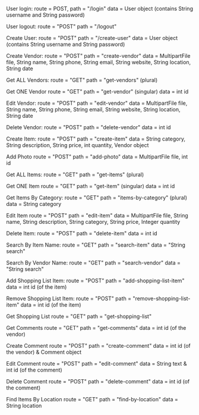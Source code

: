 User login:
route = POST, path = "/login" data = User object (contains String username and String password)

User logout:
route = "POST" path = "/logout"

Create User:
route = "POST" path = "/create-user" data = User object (contains String username and String password)

Create Vendor:
route = "POST" path = "create-vendor" data = MultipartFile file, String name, String phone, String email, String website, String location, String date

Get ALL Vendors:
route = "GET" path = "get-vendors" (plural)

Get ONE Vendor
route = "GET" path = "get-vendor" (singular) data = int id

Edit Vendor:
route = "POST" path = "edit-vendor" data = MultipartFile file, String name, String phone, String email, String website, String location, String date

Delete Vendor:
route = "POST" path = "delete-vendor" data = int id

Create Item:
route = "POST" path = "create-item" data = String category, String description, String price, int quantity, Vendor object

Add Photo
route = "POST" path = "add-photo" data = MultipartFile file, int id

Get ALL Items:
route = "GET" path = "get-items" (plural)

Get ONE Item
route = "GET" path = "get-item" (singular) data = int id

Get Items By Category:
route = "GET" path = "items-by-category" (plural) data = String category

Edit Item
route = "POST" path = "edit-item" data = MultipartFile file, String name, String description, String category, String price, Integer quantity

Delete Item:
route = "POST" path = "delete-item" data = int id

Search By Item Name:
route = "GET" path = "search-item" data = "String search"

Search By Vendor Name:
route = "GET" path = "search-vendor" data = "String search"

Add Shopping List Item:
route = "POST" path = "add-shopping-list-item" data = int id (of the item)

Remove Shopping List Item:
route = "POST" path = "remove-shopping-list-item" data = int id (of the item)

Get Shopping List
route = "GET" path = "get-shopping-list"

Get Comments
route = "GET" path = "get-comments" data = int id (of the vendor)

Create Comment
route = "POST" path = "create-comment" data = int id (of the vendor) & Comment object

Edit Comment
route = "POST" path = "edit-comment" data = String text & int id (of the comment)

Delete Comment
route = "POST" path = "delete-comment" data = int id (of the comment)

Find Items By Location
route = "GET" path = "find-by-location" data = String location

